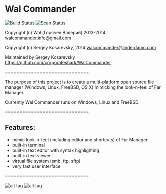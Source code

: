 Wal Commander
=============
[![Build Status](https://travis-ci.org/corporateshark/WalCommander.svg?branch=master)](https://travis-ci.org/corporateshark/WalCommander)
[![Scan Status](https://scan.coverity.com/projects/2933/badge.svg?flat=1)](https://scan.coverity.com/projects/2933)

Copyright (c) Wal (Горячев Валерий) 2013-2014
walcommander.info@gmail.com

Copyright (c) Sergey Kosarevsky, 2014
walcommander@linderdaum.com

Maintained by Sergey Kosarevsky
https://github.com/corporateshark/WalCommander

=============================

The purpose of this project is to create a multi-platform open source file manager (Windows, Linux, FreeBSD, OS X) mimicking the 
look-n-feel of Far Manager.

Currently Wal Commander runs on Windows, Linux and FreeBSD.

=============================

Features:
---------

* mimic look-n-feel (including editor and shortcuts) of Far Manager
* built-in terminal
* built-in text editor with syntax highlighting
* built-in text viewer
* virtual file system (smb, ftp, sftp)
* very fast user interface

=============================

![alt tag](https://camo.githubusercontent.com/78a5803157bee9546aacbb56df325d7921f76c89/687474703a2f2f7777772e6c696e6465726461756d2e636f6d2f496d616765732f57616c436f6d6d616e6465722e706e67)
![alt tag](https://camo.githubusercontent.com/f467fa0d0a92dbf2debf0523b22ed1ad56b5b9ff/687474703a2f2f7777772e6c696e6465726461756d2e636f6d2f496d616765732f57616c436f6d6d616e6465725f4175746f636f6d706c6574652e706e67)
